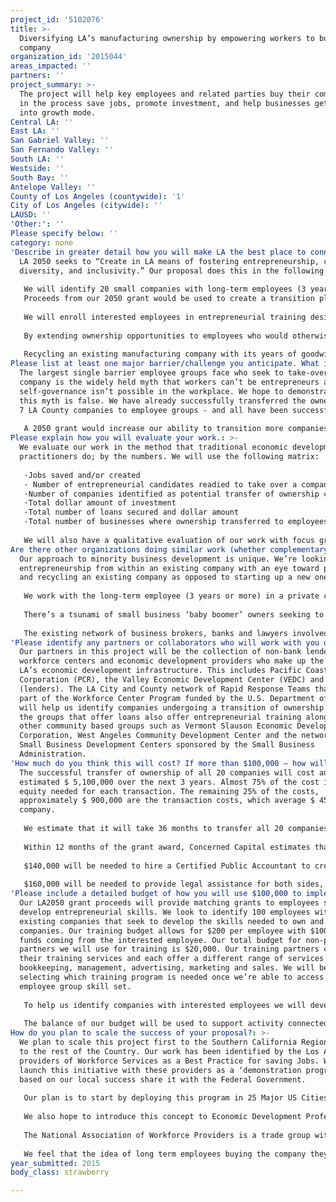 ```yaml
---
project_id: '5102076'
title: >-
  Diversifying LA’s manufacturing ownership by empowering workers to buy their
  company
organization_id: '2015044'
areas_impacted: ''
partners: ''
project_summary: >-
  The project will help key employees and related parties buy their company and
  in the process save jobs, promote investment, and help businesses get back
  into growth mode.
Central LA: ''
East LA: ''
San Gabriel Valley: ''
San Fernando Valley: ''
South LA: ''
Westside: ''
South Bay: ''
Antelope Valley: ''
County of Los Angeles (countywide): '1'
City of Los Angeles (citywide): ''
LAUSD: ''
'Other:': ''
Please specify below: ''
category: none
'Describe in greater detail how you will make LA the best place to connect:': >-
  LA 2050 seeks to “Create in LA means of fostering entrepreneurship, cultural
  diversity, and inclusivity.” Our proposal does this in the following ways:
   
   We will identify 20 small companies with long-term employees (3 years or more) who seek to own the company they work for. The overwhelming majority of minority workers in LA’s private sector work for small businesses, (companies with 500 or fewer employees). Yet, less than 33% of these companies are owned by people of color; our proposal seeks to address this issue by encouraging entrepreneurship in the workplace of these smaller companies
   Proceeds from our 2050 grant would be used to create a transition plan for employee groups that includes a business valuation for negotiating the business sale, a training plan that identifies employee skills needed and drafting of a ‘letter of intent’ to preclude the business from being sold during a period of due diligence.
    
   We will enroll interested employees in entrepreneurial training designed to prepare them for eventual company ownership. By including blue collar workers in the ‘class’ of potential business owners and buyers, our proposal seeks to address income inequality and expand the economic horizons of employees it touches
    
   By extending ownership opportunities to employees who would otherwise not have the chance to own their own company, our initiative seeks to make LA a more inclusive environment that encourages entrepreneurship, risk taking and creativity. The overwhelming majority of blue collar, manufacturing jobs are in the areas of LA with the highest concentration of low-income residents and people of color yet the ownership of these companies is still predominantly white and live outside of the communities where the companies are located. . “Seventy five percent of all small business is owned by folks over 55 years of age and every 7 seconds a Boomer is turning 65 and will do so for the next 15 years.” Transitioning these companies to existing management/employees groups will revitalize the business, realign their outlook with more contemporary racial and ethnic realities and extend the company’s useful life. 
   
   Recycling an existing manufacturing company with its years of goodwill, customer base and trade credit in-tack is easier than starting a new one. Bank financing is more readily available due to a track record of earnings or past history that demonstrates repayment ability. Long-term employees understand their business.
Please list at least one major barrier/challenge you anticipate. What is your strategy for overcoming these obstacles?: >-
  The largest single barrier employee groups face who seek to take-over a
  company is the widely held myth that workers can’t be entrepreneurs and that
  self-governance isn’t possible in the workplace. We hope to demonstrate that
  this myth is false. We have already successfully transferred the ownership of
  7 LA County companies to employee groups - and all have been successful.
    
   A 2050 grant would increase our ability to transition more companies by giving us the resources needed to prepare employees for the transfer: time needed to learn new skills and arrange the financing needed to purchase a company. In much the same way that ‘first time homeowner’ programs have been successful teaching new buyers financial literacy, we hope to prepare potential business owners for the challenges of owning their own company – one whose operations they fully understand but whose finances are frequently a mystery to them.
Please explain how you will evaluate your work.: >-
  We evaluate our work in the method that traditional economic development
  practitioners do; by the numbers. We will use the following matrix:
   
   ·Jobs saved and/or created
   · Number of entrepreneurial candidates readied to take over a company
   ·Number of companies identified as potential transfer of ownership candidates
   ·Total dollar amount of investment
   ·Total number of loans secured and dollar amount
   ·Total number of businesses where ownership transferred to employees.
    
   We will also have a qualitative evaluation of our work with focus group studies using our partners as members. These qualitative focus groups will examine such questions as to our effectiveness in following areas: leads generated, quality of referral we make to them for trainees and impact in their service area of our work transitioning companies.
Are there other organizations doing similar work (whether complementary or competitive)? What is unique about your proposed approach?: >-
  Our approach to minority business development is unique. We’re looking at
  entrepreneurship from within an existing company with an eye toward preserving
  and recycling an existing company as opposed to starting up a new one.
   
   We work with the long-term employee (3 years or more) in a private company where the owner is seeking to retire or transition the ownership of the firm. Most existing entrepreneurial training programs are geared to those seeking to start-up a new venture. Our efforts are geared to preserving and recycling LA County’s existing small business infrastructure. We believe that start-ups are much riskier than taking over the reins of an existing company with an established track record where the employees are familiar with the operations and business cycle.
   
   There’s a tsunami of small business ‘baby boomer’ owners seeking to exit their companies in the next 10 years for retirement. National statistics show than less than 1/3 of smaller companies’ transition to the next generation in a family. Many of these businesses will be sold to interests outside of California, larger companies seeking to consolidate their operations or competitors seeking to broaden their market. This results in loss of the company identity and jobs. Our program will prepare a very different group of owners to take the place of these owners; ones that are younger, more diverse and with a different perspective on running the company. Our overall goal is to make LA a more diverse and inclusive place for business ownership.
   
   The existing network of business brokers, banks and lawyers involved in transitioning small companies are transaction-ally oriented focused on preserving ‘assets only’. We’re transitioning whole companies and the jobs within. We seek to breathe new life into existing companies; not strip them of their character or separate them from their workforce. Currently, seasoned employees in management of these companies are forced to exit when a company is sold to a new owner. Our initiative seeks to expand their capacity, broaden their horizons and create new wealth by having them own the company they work for. It’s a ‘bottom’s up’ approach to economic development as opposed to a traditional approach of increasing investment opportunities for those who currently own assets.
'Please identify any partners or collaborators who will work with you on this project. How much of the $100,000 grant award will each partner receive?': >-
  Our partners in this project will be the collection of non-bank lenders,
  workforce centers and economic development providers who make up the fabric of
  LA’s economic development infrastructure. This includes Pacific Coast Regional
  Corporation (PCR), the Valley Economic Development Center (VEDC) and TELACU
  (lenders). The LA City and County network of Rapid Response Teams that are
  part of the Workforce Center Program funded by the U.S. Department of Labor
  will help us identify companies undergoing a transition of ownership. Many of
  the groups that offer loans also offer entrepreneurial training along with
  other community based groups such as Vermont Slauson Economic Development
  Corporation, West Angeles Community Development Center and the network of
  Small Business Development Centers sponsored by the Small Business
  Administration.
'How much do you think this will cost? If more than $100,000 – how will you cover the additional costs?': >-
  The successful transfer of ownership of all 20 companies will cost and
  estimated $ 5,100,000 over the next 3 years. Almost 75% of the cost is the
  equity needed for each transaction. The remaining 25% of the costs,
  approximately $ 900,000 are the transaction costs, which average $ 45,000 per
  company. 
   
   We estimate that it will take 36 months to transfer all 20 companies because each group of potential buyers will have a varying state of readiness to become owners. Each group will need a personalized transfer program, tailored to their level of business acumen. It is likely that one third of the groups identified by our outreach will need a year or more of training to be ready to take over the business. Given the time it takes to get the buyers ready and the businesses’ varying state of readiness to transfer ownership, it is important that we cast a wide net and create a pipeline of businesses.
   
   Within 12 months of the grant award, Concerned Capital estimates that we will transfer the ownership for seven businesses. Concerned Capital will evaluate and prioritize the businesses in the pipeline for readiness to transfer. An estimated $1,400,000 to successfully complete the transfer of ownership of 7 of these companies. 
   
   $140,000 will be needed to hire a Certified Public Accountant to create independent valuation reports, and generate year-end financial reports and projections for the target businesses.
   
   $160,000 will be needed to provide legal assistance for both sides, including due diligence for warranties and representations of the seller, write purchase contracts, ensure the legality of the transfer pursuant to state law, and make sure the new officers are appointed correctly and set up the new corporation with the state.
'Please include a detailed budget of how you will use $100,000 to implement this project.': >-
  Our LA2050 grant proceeds will provide matching grants to employees seeking to
  develop entrepreneurial skills. We look to identify 100 employees within
  existing companies that seek to develop the skills needed to own and run their
  companies. Our training budget allows for $200 per employee with $100 matching
  funds coming from the interested employee. Our total budget for non-profit
  partners we will use for training is $20,000. Our training partners charge for
  their training services and each offer a different range of services –
  bookkeeping, management, advertising, marketing and sales. We will be
  selecting which training program is needed once we’re able to access the
  employee group skill set. 
   
   To help us identify companies with interested employees we will develop a social media campaign that uses video testimonials distributed over LinkedIn and Instagram. Our goal is to reach out to younger workers in companies where the owner is seeking to retire or transition the ownership of the company. We have successfully transitioned 7 companies over the life of Concerned Capital and we seek to document these first. We estimate a budget need of $25,000 for this work.
   
   The balance of our budget will be used to support activity connected with transition of ownership work which includes; development of an offer letter with employees and the owner, valuations and securing financing from non –traditional lenders. Development of projections, business plans and organizational development will be part of this activity.
How do you plan to scale the success of your proposal?: >-
  We plan to scale this project first to the Southern California Region and then
  to the rest of the Country. Our work has been identified by the Los Angeles
  providers of Workforce Services as a Best Practice for saving Jobs. We plan to
  launch this initiative with these providers as a ‘demonstration program’ and
  based on our local success share it with the Federal Government. 
   
   Our plan is to start by deploying this program in 25 Major US Cities through the Department of Labor.
   
   We also hope to introduce this concept to Economic Development Professionals in cities throughout California and eventually the rest of the nation. Every city has an Office of Economic Development who we will reach through social media as we currently do on Linkedin.
   
   The National Association of Workforce Providers is a trade group with 14,300 members nationwide that we routinely share innovations with. This group will also scale the program nationally. 
   
   We feel that the idea of long term employees buying the company they work for will be seen as a solution to the issue of income inequality and preserving manufacturing jobs. These issues have already been highlighted in our nation's upcoming presidential election.
year_submitted: 2015
body_class: strawberry

---
```

